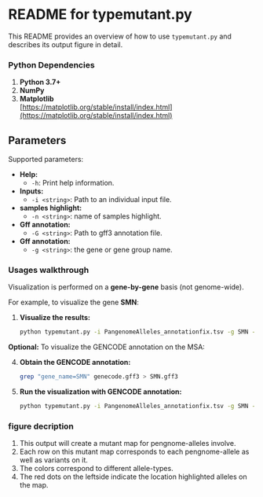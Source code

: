 # README for typemutant.py

This README provides an overview of how to use `typemutant.py` and describes its output figure in detail.

### Python Dependencies

1. **Python 3.7+**
2. **NumPy**
3. **Matplotlib**  
   [https://matplotlib.org/stable/install/index.html](https://matplotlib.org/stable/install/index.html)


## Parameters

Supported parameters:

- **Help:**
  - `-h`: Print help information.
- **Inputs:**
  - `-i <string>`: Path to an individual input file.
- **samples highlight:**
  - `-n <string>`: name of samples highlight.
- **Gff annotation:**
  - `-G <string>`: Path to gff3 annotation file.
- **Gff annotation:**
  - `-g <string>`: the gene or gene group name.

### Usages walkthrough
Visualization is performed on a **gene-by-gene** basis (not genome-wide).

For example, to visualize the gene **SMN**:


1. **Visualize the results:**

   ```bash
   python typemutant.py -i PangenomeAlleles_annotationfix.tsv -g SMN -n genotype.txt -o output.png
   ```

**Optional:** To visualize the GENCODE annotation on the MSA:

4. **Obtain the GENCODE annotation:**

   ```bash
   grep "gene_name=SMN" genecode.gff3 > SMN.gff3
   ```

5. **Run the visualization with GENCODE annotation:**

   ```bash
   python typemutant.py -i PangenomeAlleles_annotationfix.tsv -g SMN -G SMN.gff3 -n genotype.txt -o output.png
   ```

### figure decription

1. This output will create a mutant map for pengnome-alleles involve.  
2. Each row on this mutant map corresponds to each pengnome-allele as well as variants on it.   
3. The colors correspond to different allele-types.   
4. The red dots on the leftside indicate the location highlighted alleles on the map.  




